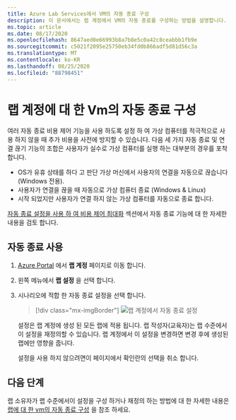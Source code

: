```yaml
---
title: Azure Lab Services에서 VM의 자동 종료 구성
description: 이 문서에서는 랩 계정에서 VM의 자동 종료를 구성하는 방법을 설명합니다.
ms.topic: article
ms.date: 08/17/2020
ms.openlocfilehash: 8647aed0e66993b8a7b8e5c0a42c8ceabbb1fb9e
ms.sourcegitcommit: c5021f2095e25750eb34fd0b866adf5d81d56c3a
ms.translationtype: MT
ms.contentlocale: ko-KR
ms.lasthandoff: 08/25/2020
ms.locfileid: "88798451"
---
```

# <a name="configure-automatic-shutdown-of-vms-for-a-lab-account"></a>랩 계정에 대 한 Vm의 자동 종료 구성

여러 자동 종료 비용 제어 기능을 사용 하도록 설정 하 여 가상 컴퓨터를 적극적으로 사용 하지 않을 때 추가 비용을 사전에 방지할 수 있습니다. 다음 세 가지 자동 종료 및 연결 끊기 기능의 조합은 사용자가 실수로 가상 컴퓨터를 실행 하는 대부분의 경우를 포착 합니다.
 
- OS가 유휴 상태를 하다 고 판단 가상 머신에서 사용자의 연결을 자동으로 끊습니다 (Windows 전용).
- 사용자가 연결을 끊을 때 자동으로 가상 컴퓨터 종료 (Windows & Linux)
- 시작 되었지만 사용자가 연결 하지 않는 가상 컴퓨터를 자동으로 종료 합니다.

[자동 종료 설정을 사용 하 여 비용 제어 최대화](cost-management-guide.md#automatic-shutdown-settings-for-cost-control) 섹션에서 자동 종료 기능에 대 한 자세한 내용을 검토 합니다.

## <a name="enable-automatic-shutdown"></a>자동 종료 사용

1. [Azure Portal](https://portal.azure.com/) 에서 **랩 계정** 페이지로 이동 합니다.
1. 왼쪽 메뉴에서 **랩 설정** 을 선택 합니다.
1. 시나리오에 적합 한 자동 종료 설정을 선택 합니다.  

    > [!div class="mx-imgBorder"]
    > ![랩 계정에서 자동 종료 설정](./media/how-to-configure-lab-accounts/automatic-shutdown-vm-disconnect.png)
    
    설정은 랩 계정에 생성 된 모든 랩에 적용 됩니다. 랩 작성자(교육자)는 랩 수준에서 이 설정을 재정의할 수 있습니다. 랩 계정에서 이 설정을 변경하면 변경 후에 생성된 랩에만 영향을 줍니다.

    설정을 사용 하지 않으려면이 페이지에서 확인란의 선택을 취소 합니다. 

## <a name="next-steps"></a>다음 단계

랩 소유자가 랩 수준에서이 설정을 구성 하거나 재정의 하는 방법에 대 한 자세한 내용은 [랩에 대 한 vm의 자동 종료 구성](how-to-enable-shutdown-disconnect.md) 을 참조 하세요.
